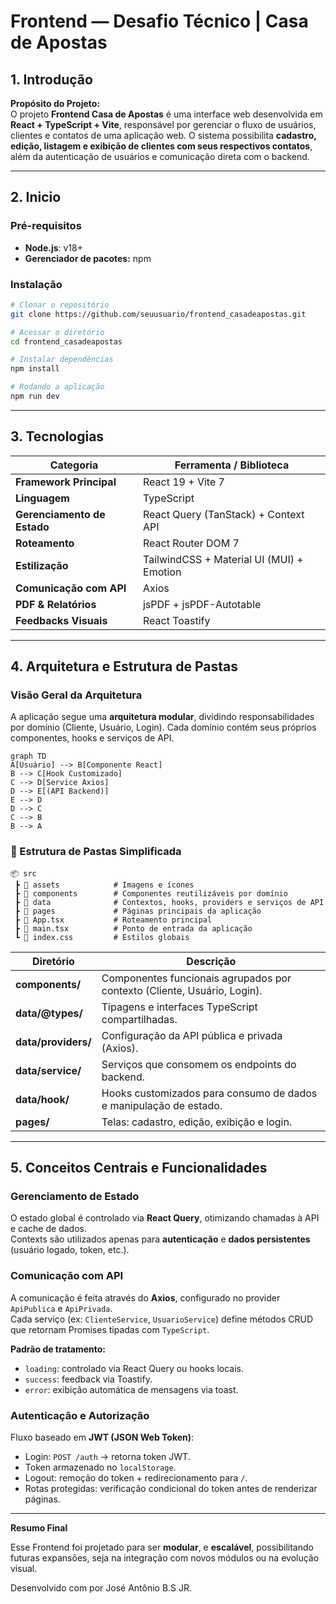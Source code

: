 # Frontend — Desafio Técnico | Casa de Apostas

## 1. Introdução

**Propósito do Projeto:**  
O projeto **Frontend Casa de Apostas** é uma interface web desenvolvida em **React + TypeScript + Vite**, responsável por gerenciar o fluxo de usuários, clientes e contatos de uma aplicação web. O sistema possibilita **cadastro, edição, listagem e exibição de clientes com seus respectivos contatos**, além da autenticação de usuários e comunicação direta com o backend.

---

## 2. Inicio

### Pré-requisitos

- **Node.js**: v18+
- **Gerenciador de pacotes:** npm
### Instalação

```bash
# Clonar o repositório
git clone https://github.com/seuusuario/frontend_casadeapostas.git

# Acessar o diretório
cd frontend_casadeapostas

# Instalar dependências
npm install

# Rodando a aplicação
npm run dev
```

---

## 3. Tecnologias

|Categoria|Ferramenta / Biblioteca|
|---|---|
|**Framework Principal**|React 19 + Vite 7|
|**Linguagem**|TypeScript|
|**Gerenciamento de Estado**|React Query (TanStack) + Context API|
|**Roteamento**|React Router DOM 7|
|**Estilização**|TailwindCSS + Material UI (MUI) + Emotion|
|**Comunicação com API**|Axios|
|**PDF & Relatórios**|jsPDF + jsPDF-Autotable|
|**Feedbacks Visuais**|React Toastify|

---

## 4. Arquitetura e Estrutura de Pastas

### Visão Geral da Arquitetura

A aplicação segue uma **arquitetura modular**, dividindo responsabilidades por domínio (Cliente, Usuário, Login). Cada domínio contém seus próprios componentes, hooks e serviços de API.

```mermaid
graph TD
A[Usuário] --> B[Componente React]
B --> C[Hook Customizado]
C --> D[Service Axios]
D --> E[(API Backend)]
E --> D
D --> C
C --> B
B --> A
```

### 📁 Estrutura de Pastas Simplificada

```
📦 src
 ┣ 📂 assets            # Imagens e ícones
 ┣ 📂 components        # Componentes reutilizáveis por domínio
 ┣ 📂 data              # Contextos, hooks, providers e serviços de API
 ┣ 📂 pages             # Páginas principais da aplicação
 ┣ 📜 App.tsx           # Roteamento principal
 ┣ 📜 main.tsx          # Ponto de entrada da aplicação
 ┗ 📜 index.css         # Estilos globais
```

| Diretório           | Descrição                                                                |
| ------------------- | ------------------------------------------------------------------------ |
| **components/**     | Componentes funcionais agrupados por contexto (Cliente, Usuário, Login). |
| **data/@types/**    | Tipagens e interfaces TypeScript compartilhadas.                         |
| **data/providers/** | Configuração da API pública e privada (Axios).                           |
| **data/service/**   | Serviços que consomem os endpoints do backend.                           |
| **data/hook/**      | Hooks customizados para consumo de dados e manipulação de estado.        |
| **pages/**          | Telas: cadastro, edição, exibição e login.                               |

---

## 5. Conceitos Centrais e Funcionalidades

### Gerenciamento de Estado

O estado global é controlado via **React Query**, otimizando chamadas à API e cache de dados.  
Contexts são utilizados apenas para **autenticação** e **dados persistentes** (usuário logado, token, etc.).
### Comunicação com API

A comunicação é feita através do **Axios**, configurado no provider `ApiPublica` e `ApiPrivada`.  
Cada serviço (ex: `ClienteService`, `UsuarioService`) define métodos CRUD que retornam Promises tipadas com `TypeScript`.

**Padrão de tratamento:**

- `loading`: controlado via React Query ou hooks locais.
- `success`: feedback via Toastify.
- `error`: exibição automática de mensagens via toast.
    
### Autenticação e Autorização

Fluxo baseado em **JWT (JSON Web Token)**:

- Login: `POST /auth` → retorna token JWT.
- Token armazenado no `localStorage`.
- Logout: remoção do token + redirecionamento para `/`.
- Rotas protegidas: verificação condicional do token antes de renderizar páginas.

---

 **Resumo Final**  

Esse Frontend foi projetado para ser **modular**, e **escalável**, possibilitando futuras expansões, seja na integração com novos módulos ou na evolução visual.

Desenvolvido com por José Antônio B.S JR.
